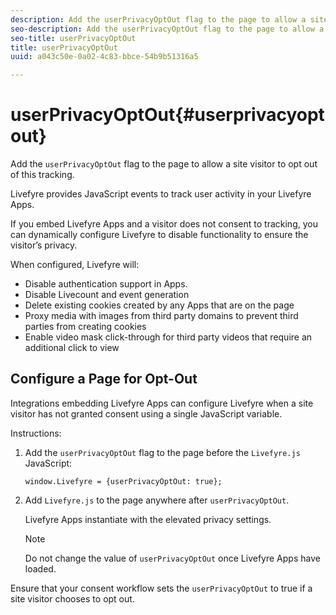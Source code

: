 ```yaml
---
description: Add the userPrivacyOptOut flag to the page to allow a site visitor to opt out of this tracking.
seo-description: Add the userPrivacyOptOut flag to the page to allow a site visitor to opt out of this tracking.
seo-title: userPrivacyOptOut
title: userPrivacyOptOut
uuid: a043c50e-0a02-4c83-bbce-54b9b51316a5

---
```


# userPrivacyOptOut{#userprivacyoptout}

Add the `userPrivacyOptOut` flag to the page to allow a site visitor to opt out of this tracking.

Livefyre provides JavaScript events to track user activity in your Livefyre Apps.

If you embed Livefyre Apps and a visitor does not consent to tracking, you can dynamically configure Livefyre to disable functionality to ensure the visitor’s privacy.
  
When configured, Livefyre will:

* Disable authentication support in Apps.
* Disable Livecount and event generation
* Delete existing cookies created by any Apps that are on the page
* Proxy media with images from third party domains to prevent third parties from creating cookies
* Enable video mask click-through for third party videos that require an additional click to view

## Configure a Page for Opt-Out

Integrations embedding Livefyre Apps can configure Livefyre when a site visitor has not granted consent using a single JavaScript variable.

Instructions:

1. Add the `userPrivacyOptOut` flag to the page before the `Livefyre.js` JavaScript:

   ```
   window.Livefyre = {userPrivacyOptOut: true};
   ```

1. Add `Livefyre.js` to the page anywhere after `userPrivacyOptOut`.

   Livefyre Apps instantiate with the elevated privacy settings.

   >[!NOTE]
   >
   >Do not change the value of `userPrivacyOptOut` once Livefyre Apps have loaded.

Ensure that your consent workflow sets the `userPrivacyOptOut` to true if a site visitor chooses to opt out.
